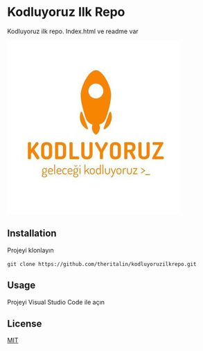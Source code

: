 # Kodluyoruz Ilk Repo
Kodluyoruz ilk repo. Index.html ve readme var

![Kodluyoruz Logo](https://raw.githubusercontent.com/Kodluyoruz/taskforce/git/git/markdown-nedir-nasil-kullaniriz-/figures/kodluyoruz_logo.jpg)

## Installation
Projeyi klonlayın

 ```git clone https://github.com/theritalin/kodluyoruzilkrepo.git```
 


 ## Usage

Projeyi Visual Studio Code ile açın

 ## License
 [MIT](https://choosealicense.com/licenses/mit/)






 